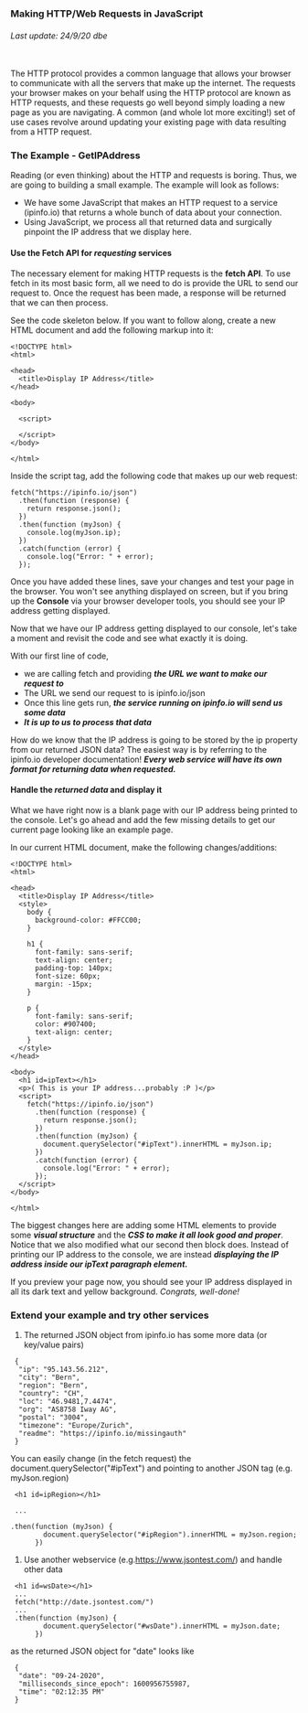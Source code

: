 ### Making HTTP/Web Requests in JavaScript  

###### Last update: 24/9/20 dbe
</br>
The HTTP protocol provides a common language that allows your browser to communicate with all the servers that make up the internet. 
The requests your browser makes on your behalf using the HTTP protocol are known as HTTP requests, and these requests go well beyond simply loading a new page as you are navigating. 
A common (and whole lot more exciting!) set of use cases revolve around updating your existing page with data resulting from a HTTP request.

### The Example - GetIPAddress
Reading (or even thinking) about the HTTP and requests is boring. Thus, we are going to  building a small example. The example will look as follows:  
* We have some JavaScript that makes an HTTP request to a service (ipinfo.io) that returns a whole bunch of data about your connection. 
* Using JavaScript, we process all that returned data and surgically pinpoint the IP address that we display here.

#### Use the Fetch API for *requesting* services
The necessary element for making HTTP requests is the **fetch API**. To use fetch in its most basic form, all we need to do is provide the URL to send our request to. Once the request has been made, a response will be returned that we can then process. 

See the code skeleton below. If you want to follow along, create a new HTML document and add the following markup into it:

```
<!DOCTYPE html>
<html>

<head>
  <title>Display IP Address</title>
</head>

<body>

  <script>

  </script>
</body>

</html> 
```

Inside the script tag, add the following code that makes up our web request:
```
fetch("https://ipinfo.io/json")
  .then(function (response) {
    return response.json();
  })
  .then(function (myJson) {
    console.log(myJson.ip);
  })
  .catch(function (error) {
    console.log("Error: " + error);
  }); 
```

Once you have added these lines, save your changes and test your page in the browser. You won't see anything displayed on screen, but if you bring up the **Console** via your browser developer tools, you should see your IP address getting displayed.  

Now that we have our IP address getting displayed to our console, let's take a moment and revisit the code and see what exactly it is doing. 

With our first line of code,  
- we are calling fetch and providing ***the URL we want to make our request to***  
- The URL we send our request to is ipinfo.io/json  
- Once this line gets run, ***the service running on ipinfo.io will send us some data***  
- ***It is up to us to process that data***

How do we know that the IP address is going to be stored by the ip property from our returned JSON data? The easiest way is by referring to the ipinfo.io developer documentation! ***Every web service will have its own format for returning data when requested.***

#### Handle the *returned data* and display it
What we have right now is a blank page with our IP address being printed to the console. Let's go ahead and add the few missing details to get our current page looking like an example page.  

In our current HTML document, make the following changes/additions:

```
<!DOCTYPE html>
<html>

<head>
  <title>Display IP Address</title>
  <style>
    body {
      background-color: #FFCC00;
    }

    h1 {
      font-family: sans-serif;
      text-align: center;
      padding-top: 140px;
      font-size: 60px;
      margin: -15px;
    }

    p {
      font-family: sans-serif;
      color: #907400;
      text-align: center;
    }
  </style>
</head>

<body>
  <h1 id=ipText></h1>
  <p>( This is your IP address...probably :P )</p>
  <script>
    fetch("https://ipinfo.io/json")
      .then(function (response) {
        return response.json();
      })
      .then(function (myJson) {
        document.querySelector("#ipText").innerHTML = myJson.ip;
      })
      .catch(function (error) {
        console.log("Error: " + error);
      });
  </script>
</body>

</html>
```

The biggest changes here are adding some HTML elements to provide some ***visual structure*** and the ***CSS to make it all look good and proper***.  
Notice that we also modified what our second then block does. Instead of printing our IP address to the console, we are instead ***displaying the IP address inside our ipText paragraph element.***

If you preview your page now, you should see your IP address displayed in all its dark text and yellow background. *Congrats, well-done!*


### Extend your example and try other services

1. The returned JSON object from ipinfo.io has some more data (or key/value pairs)
```
 {
  "ip": "95.143.56.212",
  "city": "Bern",
  "region": "Bern",
  "country": "CH",
  "loc": "46.9481,7.4474",
  "org": "AS8758 Iway AG",
  "postal": "3004",
  "timezone": "Europe/Zurich",
  "readme": "https://ipinfo.io/missingauth"
 }
```
You can easily change (in the fetch request) the document.querySelector("#ipText") and pointing to another JSON tag (e.g. myJson.region)
```
 <h1 id=ipRegion></h1>
 
 ...

.then(function (myJson) {
        document.querySelector("#ipRegion").innerHTML = myJson.region;
      })
```

1. Use another webservice (e.g.https://www.jsontest.com/) and handle other data
```
 <h1 id=wsDate></h1>
 ...
 fetch("http://date.jsontest.com/")
 ...
 .then(function (myJson) {
        document.querySelector("#wsDate").innerHTML = myJson.date;
      })
 ```
 
 as the returned JSON object for "date" looks like
 ```
  {
   "date": "09-24-2020",
   "milliseconds_since_epoch": 1600956755987,
   "time": "02:12:35 PM"
  }
 ```
 

